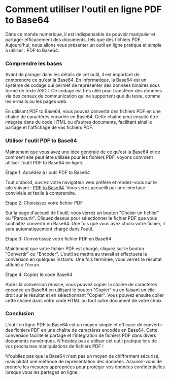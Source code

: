Comment utiliser l'outil en ligne PDF to Base64
===============================================

Dans ce monde numérique, il est indispensable de pouvoir manipuler et partager efficacement des documents, tels que des fichiers PDF. Aujourd'hui, nous allons vous présenter un outil en ligne pratique et simple à utiliser : PDF to Base64.

### Comprendre les bases

Avant de plonger dans les détails de cet outil, il est important de comprendre ce qu'est la Base64. En informatique, la Base64 est un système de codage qui permet de représenter des données binaires sous forme de texte ASCII. Ce codage est très utile pour transférer des données via des canaux de communication qui ne supportent que du texte, comme les e-mails ou les pages web.

En utilisant PDF to Base64, vous pouvez convertir des fichiers PDF en une chaîne de caractères encodée en Base64. Cette chaîne peut ensuite être intégrée dans du code HTML ou d'autres documents, facilitant ainsi le partage et l'affichage de vos fichiers PDF.

### Utiliser l'outil PDF to Base64

Maintenant que vous avez une idée générale de ce qu'est la Base64 et de comment elle peut être utilisée pour les fichiers PDF, voyons comment utiliser l'outil PDF to Base64 en ligne.

Étape 1: Accédez à l'outil PDF to Base64

Tout d'abord, ouvrez votre navigateur web préféré et rendez-vous sur le site suivant : [PDF to Base64](https://base64decodeonline.com/fr/base64-encoders/pdf-to-base64). Vous serez accueilli par une interface conviviale et facile à comprendre.

Étape 2: Choisissez votre fichier PDF

Sur la page d'accueil de l'outil, vous verrez un bouton "Choisir un fichier" ou "Parcourir". Cliquez dessus pour sélectionner le fichier PDF que vous souhaitez convertir en Base64. Une fois que vous avez choisi votre fichier, il sera automatiquement chargé dans l'outil.

Étape 3: Convertissez votre fichier PDF en Base64

Maintenant que votre fichier PDF est chargé, cliquez sur le bouton "Convertir" ou "Encoder". L'outil se mettra au travail et effectuera la conversion en quelques instants. Une fois terminée, vous verrez le résultat affiché à l'écran.

Étape 4: Copiez le code Base64

Après la conversion réussie, vous pouvez copier la chaîne de caractères encodée en Base64 en utilisant le bouton "Copier" ou en faisant un clic droit sur le résultat et en sélectionnant "Copier". Vous pouvez ensuite coller cette chaîne dans votre code HTML ou tout autre document de votre choix.

### Conclusion

L'outil en ligne PDF to Base64 est un moyen simple et efficace de convertir des fichiers PDF en une chaîne de caractères encodée en Base64. Cette conversion facilite le partage et l'intégration de fichiers PDF dans divers documents numériques. N'hésitez pas à utiliser cet outil pratique lors de vos prochaines manipulations de fichiers PDF !

N'oubliez pas que la Base64 n'est pas un moyen de chiffrement sécurisé, mais plutôt une méthode de représentation des données. Assurez-vous de prendre les mesures appropriées pour protéger vos données confidentielles lorsque vous les partagez en ligne.